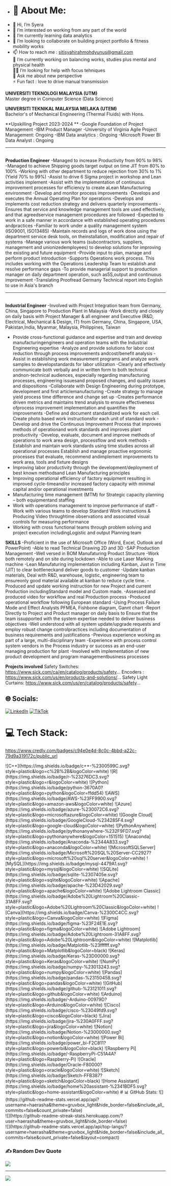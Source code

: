 
- # 💫 About Me:
-  👋 Hi, I’m Syera
- 👀 I’m interested on working from any part of the world
- 🌱 I’m currently learning data analytics
- 💞️ I’m looking to collaborate on building project portfolio & fitness mobility works
- 📫 How to reach me :  sitisyahirahmohdyunus@gmail.com<br>
🔭 I’m currently working on balancing works, studies plus mental and physical health <br>👯🤝 I’m looking for help with focus tehniques <br>💬 Ask me about new perspective <br>⚡ Fun fact : love to drive manual transmission

**UNIVERSITI TEKNOLOGI MALAYSIA (UTM)**
<br>Master degree in Computer Science (Data Science)

**UNIVERSITI TEKNIKAL MALAYSIA MELAKA (UTEM)**
<br>Bachelor's of Mechanical Engineering (Thermal Fluids) with Hons.

**Upskilling Project 2023-2024 **
-Google Foundation of Project Management 
-IBM Product Manager 
-University of Virginia Agile Project Management: Ongoing
-IBM Data analytics : Ongoing
-Microsoft Power BI Data Analyst : Ongoing

** ** 
<br>**Production Engineer**
-Managed to increase Productivity from 90% to 98%
-Managed to achieve Shipping goods target output on time JIT from 80% to 100%
-Working with other department to reduce rejection from 30% to 1% (Yield 70% to 99%)
-Assist to drive 6 Sigma project in workshop and Lean activities implement
-Assist with the implementation of continuous improvement processes for efficiency to create aLean Manufacturing environment
-Develop and monitor process improvements
-Develops and executes the Annual Operating Plan for operations
-Develops and implements cost reduction strategy and delivers quarterly improvements
-Ensures that service and knowledge management tools are used effectively, and that agreedservice management procedures are followed
-Expected to work in a safe manner in accordance with established operating procedures andpractices
-Familiar to work under a quality management system (ISO9001, ISO13485)
-Maintain records and logs of work done using the department service desk tools, on theinstallation, modification and repair of systems
-Manage various work teams (subcontractors, suppliers, management and unionizedemployees) to develop solutions for improving the existing and future equipment
-Provide input to plan, manage and perform product introduction
-Supports Operations work process. This includes working with the Operations Leadership Team to establish and resolve performance gaps
-To provide managerial support to production manager on daily department operation, such as5S,output and continuous improvement
-Translating Proofread Germany Technical report into English to use in Asia's branch

***
<br>**Industrial Engineer**
-Involved with Project Integration team from Germany, China, Singapore to Production Plant in Malaysia
-Work directly and closely on daily basis with Project Manager & all engineer and Executive (R&D, Electrical, Mechanical & Design, IT) 
 from Germany, China, Singapore, USA, Pakistan,India, Myanmar, Malaysia, Philippines, Taiwan
- Provide cross-functional guidance and expertise and train and develop manufacturingengineers and operation teams with the Industrial 
 Engineering expertise
-Analyze and provide solutions for labor cost reduction through process improvements andcost/benefit analysis
-Assist in establishing work measurement programs and analyze work samples to developstandards for labor utilization
-Clearly and effectively communicate both verbally and in written form to both technical andnon-technical audiences, especially regarding manufacturing processes, engineering issuesand proposed changes, and quality issues and dispositions
-Collaborate with Design Engineering during prototype, development and first articlemanufacturing
-Create strategy to manage yield process time difference and change set up
-Creates performance driven metrics and maintains trend analysis to ensure effectiveness ofprocess improvement implementation and quantifies the improvements
-Define and document standardized work for each cell. Create photo based work instructionsfor each unit of standard work
-Develop and drive the Continuous Improvement Process that improves methods of operationand work standards and improves plant productivity
-Develop, evaluate, document and improve methods of operations to work area design, processflow and work methods
-Establish and maintain work standards using time studies across all operational processes
Establish and manage proactive ergonomic processes that evaluate, recommend andimplement improvements to work area, tools and fixture designs
- Improving labor productivity through the development/deployment of best known methodsand Lean Manufacturing principles
- Improving operational efficiency of factory equipment resulting in improved cycle-timeand/or increased factory capacity with minimal capital and/or operational investments
- Manufacturing time management (MTM) for Strategic capacity planning – both equipmentand staffing
- Work with operations management to improve performance of staff
-Work with various teams to develop Standard Work instructions & Producing Video throughtime observations and associated visual controls for measuring performance
- Working with cross functional teams through problem solving and project execution includingLogistic and output Planning team



**SKILLS**
-Proficient in the use of Microsoft Office (Word, Excel, Outlook and PowerPoint)
-Able to read Technical Drawing 2D and 3D
-SAP Production Management
-Well versed in BOM Manufaturing Product Structure
-Work both remotely and on site during lockdown
-Able to use Laser Marking machine
-Lean Manufaturing implementation including Kanban, Just in Time (JIT) to clear bottleneckand deliver goods to customer
-Update kanban materials, Deal with R&D, warehouse, logistic, engineering team to ensureonly good material available at kanban to reduce cycle time.
-Produced and update working instruction for new Project and current Production includingStandard model and Custom made.
-Assessed and produced video for workflow and real Production process
-Produced operational workflow following European standard
-Using Process Failure Mode and Effect Analysts PFMEA, Fishbone diagram, Gannt chart
-Report Directly to Project and Product manager on daily basis to Ensure that the team issupported with the system expertise needed to deliver business objectives
-Well understood with all system update/upgrade requests and employ robust change controlpractices including documentation of business requirements and justifications
-Previous experience working as part of a large, multi-disciplinary team
-Experience with process control system vendors in the Process industry or success as an end-user managing production for plant
-Involved with implementation of new product development and program managementbusiness processes

**Projects involved**
Safety Switches:
https://www.sick.com/ca/en/catalog/products/safety...
Encoders :
https://www.sick.com/us/en/products-and-solutions/...
Safety Light Curtains:
https://www.sick.com/us/en/catalog/products/safety...



## 🌐 Socials:
[![LinkedIn](https://img.shields.io/badge/LinkedIn-%230077B5.svg?logo=linkedin&logoColor=white)](https://linkedin.com/in/https://www.linkedin.com/in/syahirah-my-alwayscan1?utm_source=share&utm_campaign=share_via&utm_content=profile&utm_medium=ios_app) [![TikTok](https://img.shields.io/badge/TikTok-%23000000.svg?logo=TikTok&logoColor=white)](https://tiktok.com/@haerahorahorey) 


# 💻 Tech Stack:
https://www.credly.com/badges/c94e0e4d-8c0c-4bbd-a22c-79d9a319172c/public_url
<div data-iframe-width="150" data-iframe-height="270" data-share-badge-id="c94e0e4d-8c0c-4bbd-a22c-79d9a319172c" data-share-badge-host="https://www.credly.com"></div><script type="text/javascript" async src="//cdn.credly.com/assets/utilities/embed.js"></script>
![C++](https://img.shields.io/badge/c++-%2300599C.svg?style=plastic&logo=c%2B%2B&logoColor=white) ![R](https://img.shields.io/badge/r-%23276DC3.svg?style=plastic&logo=r&logoColor=white) ![Python](https://img.shields.io/badge/python-3670A0?style=plastic&logo=python&logoColor=ffdd54) ![AWS](https://img.shields.io/badge/AWS-%23FF9900.svg?style=plastic&logo=amazon-aws&logoColor=white) ![Azure](https://img.shields.io/badge/azure-%230072C6.svg?style=plastic&logo=microsoftazure&logoColor=white) ![Google Cloud](https://img.shields.io/badge/GoogleCloud-%234285F4.svg?style=plastic&logo=google-cloud&logoColor=white) ![PythonAnywhere](https://img.shields.io/badge/pythonanywhere-%232F9FD7.svg?style=plastic&logo=pythonanywhere&logoColor=151515) ![Anaconda](https://img.shields.io/badge/Anaconda-%2344A833.svg?style=plastic&logo=anaconda&logoColor=white) ![MicrosoftSQLServer](https://img.shields.io/badge/Microsoft%20SQL%20Server-CC2927?style=plastic&logo=microsoft%20sql%20server&logoColor=white) ![MySQL](https://img.shields.io/badge/mysql-4479A1.svg?style=plastic&logo=mysql&logoColor=white) ![SQLite](https://img.shields.io/badge/sqlite-%2307405e.svg?style=plastic&logo=sqlite&logoColor=white) ![Apache](https://img.shields.io/badge/apache-%23D42029.svg?style=plastic&logo=apache&logoColor=white) ![Adobe Lightroom Classic](https://img.shields.io/badge/Adobe%20Lightroom%20Classic-31A8FF.svg?style=plastic&logo=Adobe%20Lightroom%20Classic&logoColor=white) ![Canva](https://img.shields.io/badge/Canva-%2300C4CC.svg?style=plastic&logo=Canva&logoColor=white) ![Figma](https://img.shields.io/badge/figma-%23F24E1E.svg?style=plastic&logo=figma&logoColor=white) ![Adobe Lightroom](https://img.shields.io/badge/Adobe%20Lightroom-31A8FF.svg?style=plastic&logo=Adobe%20Lightroom&logoColor=white) ![Matplotlib](https://img.shields.io/badge/Matplotlib-%23ffffff.svg?style=plastic&logo=Matplotlib&logoColor=black) ![Keras](https://img.shields.io/badge/Keras-%23D00000.svg?style=plastic&logo=Keras&logoColor=white) ![NumPy](https://img.shields.io/badge/numpy-%23013243.svg?style=plastic&logo=numpy&logoColor=white) ![Pandas](https://img.shields.io/badge/pandas-%23150458.svg?style=plastic&logo=pandas&logoColor=white) ![GitHub](https://img.shields.io/badge/github-%23121011.svg?style=plastic&logo=github&logoColor=white) ![Arduino](https://img.shields.io/badge/-Arduino-00979D?style=plastic&logo=Arduino&logoColor=white) ![Cisco](https://img.shields.io/badge/cisco-%23049fd9.svg?style=plastic&logo=cisco&logoColor=black) ![Jira](https://img.shields.io/badge/jira-%230A0FFF.svg?style=plastic&logo=jira&logoColor=white) ![Notion](https://img.shields.io/badge/Notion-%23000000.svg?style=plastic&logo=notion&logoColor=white) ![Power Bi](https://img.shields.io/badge/power_bi-F2C811?style=plastic&logo=powerbi&logoColor=black) ![Raspberry Pi](https://img.shields.io/badge/-RaspberryPi-C51A4A?style=plastic&logo=Raspberry-Pi) ![Oracle](https://img.shields.io/badge/Oracle-F80000?style=plastic&logo=oracle&logoColor=white) ![Sketch](https://img.shields.io/badge/Sketch-FFB387?style=plastic&logo=sketch&logoColor=black) ![Home Assistant](https://img.shields.io/badge/home%20assistant-%2341BDF5.svg?style=plastic&logo=home-assistant&logoColor=white)
# 📊 GitHub Stats:
![](https://github-readme-stats.vercel.app/api?username=haerasha&theme=gruvbox_light&hide_border=false&include_all_commits=false&count_private=false)<br/>
![](https://github-readme-streak-stats.herokuapp.com/?user=haerasha&theme=gruvbox_light&hide_border=false)<br/>
![](https://github-readme-stats.vercel.app/api/top-langs/?username=haerasha&theme=gruvbox_light&hide_border=false&include_all_commits=false&count_private=false&layout=compact)

### ✍️ Random Dev Quote
![](https://quotes-github-readme.vercel.app/api?type=vetical&theme=gruvbox)

---
[![](https://visitcount.itsvg.in/api?id=haerasha&icon=0&color=0)](https://visitcount.itsvg.in)

<!-- Proudly created with GPRM ( https://gprm.itsvg.in ) -->

<!---
haerasha/haerasha is a ✨ special ✨ repository because its `README.md` (this file) appears on your GitHub profile.
You can click the Preview link to take a look at your changes.
--->
